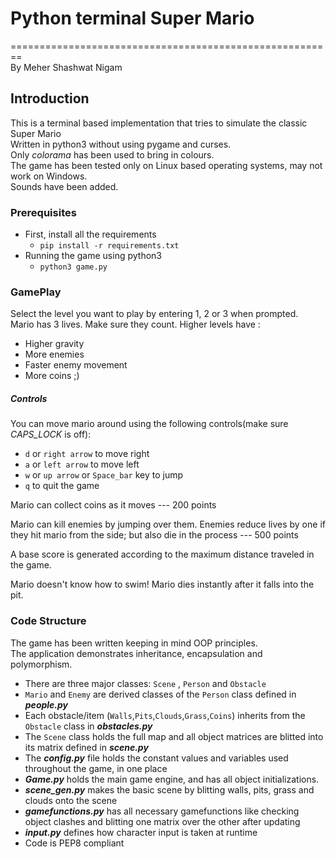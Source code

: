# Python terminal Super Mario
========================================================<br/>
By Meher Shashwat Nigam

## Introduction

This is a terminal based implementation that tries to simulate the classic Super Mario<br/>
Written in python3 without using pygame and curses.<br/>
Only *colorama* has been used to bring in colours.<br/>
The game has been tested only on Linux based operating systems, may not work on Windows.<br/>
Sounds have been added.

### Prerequisites

- First, install all the requirements
	- `pip install -r requirements.txt`
- Running the game using python3
	- `python3 game.py`

### GamePlay

  Select the level you want to play by entering 1, 2 or 3 when prompted.<br/>
  Mario has 3 lives. Make sure they count.
  Higher levels have :
  - Higher gravity
  - More enemies
  - Faster enemy movement
  - More coins ;)

##### Controls
 You can move mario around using the following controls(make sure *CAPS_LOCK* is off):
 - `d` or `right arrow` to move right
 - `a` or `left arrow` to move left
 - `w` or `up arrow` or `Space_bar` key to jump
 - `q` to quit the game


 Mario can collect coins as it moves --- 200 points<br/>

 Mario can kill enemies by jumping over them. Enemies reduce lives by one if they hit mario from the side; but also die in the process --- 500 points<br/>

 A base score is generated according to the maximum distance traveled in the game.<br/>

 Mario doesn't know how to swim! Mario dies instantly after it falls into the pit.

### Code Structure

The game has been written keeping in mind OOP principles.<br/>
The application demonstrates inheritance, encapsulation and polymorphism.<br/>
- There are three major classes: `Scene` , `Person` and `Obstacle`
- `Mario` and `Enemy` are derived classes of the `Person` class defined in ***people.py***
- Each obstacle/item (`Walls`,`Pits`,`Clouds`,`Grass`,`Coins`) inherits from the `Obstacle` class in ***obstacles.py***
- The `Scene` class holds the full map and all object matrices are blitted into its matrix defined in ***scene.py***
- The ***config.py*** file holds the constant values and variables used throughout the game, in one place
- ***Game.py*** holds the main game engine, and has all object initializations.
- ***scene_gen.py*** makes the basic scene by blitting walls, pits, grass and clouds onto the scene  
- ***gamefunctions.py*** has all necessary gamefunctions like checking object clashes and blitting one matrix over the other after updating
- ***input.py*** defines how character input is taken at runtime
- Code is PEP8 compliant
